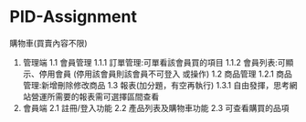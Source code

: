 # PID-Assignment

購物車(買賣內容不限)
1. 管理端
    1.1 會員管理
        1.1.1 訂單管理:可單看該會員買的項目
        1.1.2 會員列表:可顯示、停用會員 (停用該會員則該會員不可登入 或操作)
    1.2 商品管理
        1.2.1 商品管理:新增刪除修改商品
    1.3 報表(加分題，有空再執行)
        1.3.1 自由發揮，思考網站營運所需要的報表需可選擇區間查看
2. 會員端
    2.1 註冊/登入功能
    2.2 產品列表及購物車功能 2.3 可查看購買的品項